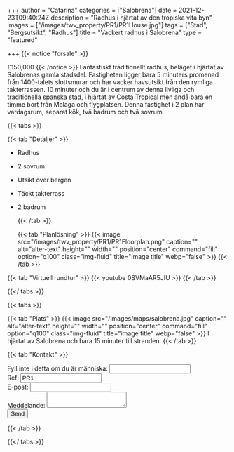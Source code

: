 +++
author = "Catarina"
categories = ["Salobrena"]
date = 2021-12-23T09:40:24Z
description = "Radhus i hjärtat av den tropiska vita byn"
images = ["/images/twv_property/PR1/PR1House.jpg"]
tags = ["Stad", "Bergsutsikt", "Radhus"]
title = "Vackert radhus i Salobrena"
type = "featured"

+++
{{< notice "forsale" >}}

£150,000
{{< /notice >}}
Fantastiskt traditionellt radhus, beläget i hjärtat av Salobrenas gamla stadsdel. Fastigheten ligger bara 5 minuters promenad från 1400-talets slottsmurar och har vacker havsutsikt från den rymliga takterrassen.
10 minuter och du är i centrum av denna livliga och traditionella spanska stad, i hjärtat av Costa Tropical men ändå bara en timme bort från Malaga och flygplatsen.
Denna fastighet i 2 plan har vardagsrum, separat kök, två badrum och två sovrum

{{< tabs >}}

{{< tab "Detaljer" >}}

* Radhus
* 2 sovrum
* Utsikt över bergen
* Täckt takterrass
* 2 badrum

  {{< /tab >}}

  {{< tab "Planlösning" >}} {{< image src="/images/twv_property/PR1/PR1Floorplan.png" caption="" alt="alter-text" height="" width="" position="center" command="fill" option="q100" class="img-fluid" title="image title" webp="false" >}} {{< /tab >}}

{{< tab "Virtuell rundtur" >}} {{< youtube 0SVMaAR5JIU >}} {{< /tab >}}

{{</ tabs >}}

{{< tabs >}}

{{< tab "Plats" >}} 
{{< image src="/images/maps/salobrena.jpg" caption="" alt="alter-text" height="" width="" position="center" command="fill" option="q100" class="img-fluid" title="image title" webp="false" >}}
I hjärtat av Salobrena och bara 15 minuter till stranden. {{< /tab >}}

{{< tab "Kontakt" >}} <form name="propertyContact" method="POST" netlify-honeypot="bot-field" data-netlify="true">
<div class="form-group">
<label>Fyll inte i detta om du är människa: <input name="bot-field" /></label>
</div>
<div class="form-group">
<label>Ref: <input name="property-ref" class="form-control" value="PR1" readonly/></label>
</div>
<div class="form-group">
<label>E-post: <input type="text" class="form-control" name="email" /></label>
</div>
<div class="form-group">
<label>Meddelande: </label> <textarea name="message" class="form-control"></textarea>
</div>
<button type="submit" class="btn btn-primary">Send</button>
</form> {{< /tab >}}

{{</ tabs >}}